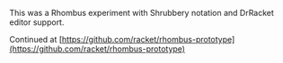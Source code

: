 This was a Rhombus experiment with Shrubbery notation and DrRacket
editor support.

Continued at [https://github.com/racket/rhombus-prototype](https://github.com/racket/rhombus-prototype)

